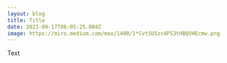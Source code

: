 ```yaml
---
layout: blog
title: Title
date: 2021-09-17T06:05:25.004Z
image: https://miro.medium.com/max/1400/1*CvtSU5zs4PS3tHBQVHEcmw.png
---
```

Text